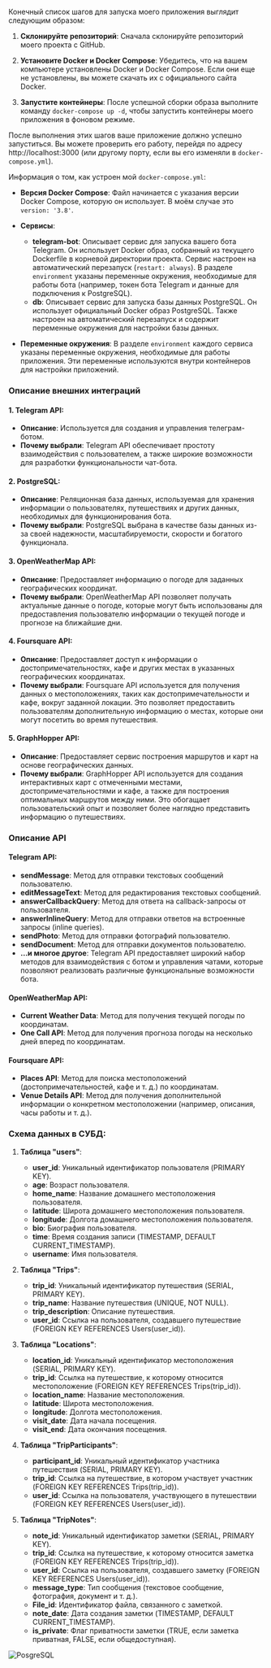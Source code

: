 Конечный список шагов для запуска моего приложения выглядит следующим образом:

1. **Склонируйте репозиторий**: Сначала склонируйте репозиторий моего проекта с GitHub.

2. **Установите Docker и Docker Compose**: Убедитесь, что на вашем компьютере установлены Docker и Docker Compose. Если они еще не установлены, вы можете скачать их с официального сайта Docker.

3. **Запустите контейнеры**: После успешной сборки образа выполните команду `docker-compose up -d`, чтобы запустить контейнеры моего приложения в фоновом режиме.

После выполнения этих шагов ваше приложение должно успешно запуститься. Вы можете проверить его работу, перейдя по адресу http://localhost:3000 (или другому порту, если вы его изменяли в `docker-compose.yml`).

Информация о том, как устроен мой `docker-compose.yml`:

- **Версия Docker Compose**: Файл начинается с указания версии Docker Compose, которую он использует. В моём случае это `version: '3.8'`.

- **Сервисы**:
  - **telegram-bot**: Описывает сервис для запуска вашего бота Telegram. Он использует Docker образ, собранный из текущего Dockerfile в корневой директории проекта. Сервис настроен на автоматический перезапуск (`restart: always`). В разделе `environment` указаны переменные окружения, необходимые для работы бота (например, токен бота Telegram и данные для подключения к PostgreSQL).
  - **db**: Описывает сервис для запуска базы данных PostgreSQL. Он использует официальный Docker образ PostgreSQL. Также настроен на автоматический перезапуск и содержит переменные окружения для настройки базы данных.

- **Переменные окружения**: В разделе `environment` каждого сервиса указаны переменные окружения, необходимые для работы приложения. Эти переменные используются внутри контейнеров для настройки приложений.




### Описание внешних интеграций

#### 1. Telegram API:
   - **Описание**: Используется для создания и управления телеграм-ботом.
   - **Почему выбрали**: Telegram API обеспечивает простоту взаимодействия с пользователем, а также широкие возможности для разработки функциональности чат-бота.

#### 2. PostgreSQL:
   - **Описание**: Реляционная база данных, используемая для хранения информации о пользователях, путешествиях и других данных, необходимых для функционирования бота.
   - **Почему выбрали**: PostgreSQL выбрана в качестве базы данных из-за своей надежности, масштабируемости, скорости и богатого функционала.

#### 3. OpenWeatherMap API:
   - **Описание**: Предоставляет информацию о погоде для заданных географических координат.
   - **Почему выбрали**: OpenWeatherMap API позволяет получать актуальные данные о погоде, которые могут быть использованы для предоставления пользователю информации о текущей погоде и прогнозе на ближайшие дни.

#### 4. Foursquare API:
   - **Описание**: Предоставляет доступ к информации о достопримечательностях, кафе и других местах в указанных географических координатах.
   - **Почему выбрали**: Foursquare API используется для получения данных о местоположениях, таких как достопримечательности и кафе, вокруг заданной локации. Это позволяет предоставить пользователям дополнительную информацию о местах, которые они могут посетить во время путешествия.

#### 5. GraphHopper API:
   - **Описание**: Предоставляет сервис построения маршрутов и карт на основе географических данных.
   - **Почему выбрали**: GraphHopper API используется для создания интерактивных карт с отмеченными местами, достопримечательностями и кафе, а также для построения оптимальных маршрутов между ними. Это обогащает пользовательский опыт и позволяет более наглядно представить информацию о путешествиях.

### Описание API

#### Telegram API:
   - **sendMessage**: Метод для отправки текстовых сообщений пользователю.
   - **editMessageText**: Метод для редактирования текстовых сообщений.
   - **answerCallbackQuery**: Метод для ответа на callback-запросы от пользователя.
   - **answerInlineQuery**: Метод для отправки ответов на встроенные запросы (inline queries).
   - **sendPhoto**: Метод для отправки фотографий пользователю.
   - **sendDocument**: Метод для отправки документов пользователю.
   - **...и многое другое**: Telegram API предоставляет широкий набор методов для взаимодействия с ботом и управления чатами, которые позволяют реализовать различные функциональные возможности бота.

#### OpenWeatherMap API:
   - **Current Weather Data**: Метод для получения текущей погоды по координатам.
   - **One Call API**: Метод для получения прогноза погоды на несколько дней вперед по координатам.

#### Foursquare API:
   - **Places API**: Метод для поиска местоположений (достопримечательностей, кафе и т. д.) по координатам.
   - **Venue Details API**: Метод для получения дополнительной информации о конкретном местоположении (например, описания, часы работы и т. д.).

### Схема данных в СУБД:

1. **Таблица "users"**:
   - **user_id**: Уникальный идентификатор пользователя (PRIMARY KEY).
   - **age**: Возраст пользователя.
   - **home_name**: Название домашнего местоположения пользователя.
   - **latitude**: Широта домашнего местоположения пользователя.
   - **longitude**: Долгота домашнего местоположения пользователя.
   - **bio**: Биография пользователя.
   - **time**: Время создания записи (TIMESTAMP, DEFAULT CURRENT_TIMESTAMP).
   - **username**: Имя пользователя.

2. **Таблица "Trips"**:
   - **trip_id**: Уникальный идентификатор путешествия (SERIAL, PRIMARY KEY).
   - **trip_name**: Название путешествия (UNIQUE, NOT NULL).
   - **trip_description**: Описание путешествия.
   - **user_id**: Ссылка на пользователя, создавшего путешествие (FOREIGN KEY REFERENCES Users(user_id)).

3. **Таблица "Locations"**:
   - **location_id**: Уникальный идентификатор местоположения (SERIAL, PRIMARY KEY).
   - **trip_id**: Ссылка на путешествие, к которому относится местоположение (FOREIGN KEY REFERENCES Trips(trip_id)).
   - **location_name**: Название местоположения.
   - **latitude**: Широта местоположения.
   - **longitude**: Долгота местоположения.
   - **visit_date**: Дата начала посещения.
   - **visit_end**: Дата окончания посещения.

4. **Таблица "TripParticipants"**:
   - **participant_id**: Уникальный идентификатор участника путешествия (SERIAL, PRIMARY KEY).
   - **trip_id**: Ссылка на путешествие, в котором участвует участник (FOREIGN KEY REFERENCES Trips(trip_id)).
   - **user_id**: Ссылка на пользователя, участвующего в путешествии (FOREIGN KEY REFERENCES Users(user_id)).

5. **Таблица "TripNotes"**:
   - **note_id**: Уникальный идентификатор заметки (SERIAL, PRIMARY KEY).
   - **trip_id**: Ссылка на путешествие, к которому относится заметка (FOREIGN KEY REFERENCES Trips(trip_id)).
   - **user_id**: Ссылка на пользователя, создавшего заметку (FOREIGN KEY REFERENCES Users(user_id)).
   - **message_type**: Тип сообщения (текстовое сообщение, фотография, документ и т. д.).
   - **File_id**: Идентификатор файла, связанного с заметкой.
   - **note_date**: Дата создания заметки (TIMESTAMP, DEFAULT CURRENT_TIMESTAMP).
   - **is_private**: Флаг приватности заметки (TRUE, если заметка приватная, FALSE, если общедоступная).
  
![PosgreSQL](https://github.com/Central-University-IT-prod/backend-Pozitiv4500/assets/123630113/42167991-c2d2-444b-9264-92c267f23b9b)

